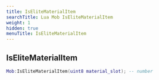 ```yaml
---
title: IsEliteMaterialItem
searchTitle: Lua Mob IsEliteMaterialItem
weight: 1
hidden: true
menuTitle: IsEliteMaterialItem
---
```

## IsEliteMaterialItem
```lua
Mob:IsEliteMaterialItem(uint8 material_slot); -- number
```